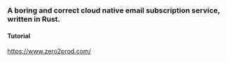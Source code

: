 ### A boring and correct cloud native email subscription service, written in Rust.

#### Tutorial
https://www.zero2prod.com/

